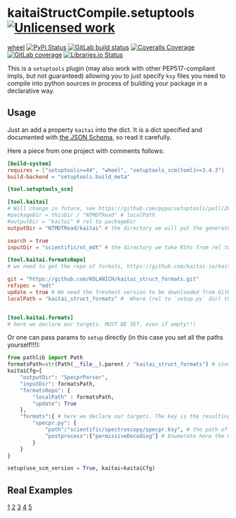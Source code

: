 kaitaiStructCompile.setuptools [![Unlicensed work](https://raw.githubusercontent.com/unlicense/unlicense.org/master/static/favicon.png)](https://unlicense.org/)
==============================
[wheel](https://gitlab.com/kaitaiStructCompile.py/kaitaiStructCompile.setuptools/-/jobs/artifacts/master/raw/wheels/kaitaiStructCompile-0.CI-py3-none-any.whl?job=build)
[![PyPi Status](https://img.shields.io/pypi/v/kaitaiStructCompile.setuptools.svg)](https://pypi.python.org/pypi/kaitaiStructCompile.setuptools)
[![GitLab build status](https://gitlab.com/kaitaiStructCompile.py/kaitaiStructCompile.setuptools/badges/master/pipeline.svg)](https://gitlab.com/kaitaiStructCompile.py/kaitaiStructCompile.setuptools/commits/master)
[![Coveralls Coverage](https://img.shields.io/coveralls/KOLANICH/kaitaiStructCompile.setuptools.svg)](https://coveralls.io/r/KOLANICH/kaitaiStructCompile.setuptools)
[![GitLab coverage](https://gitlab.com/kaitaiStructCompile.py/kaitaiStructCompile.setuptools/badges/master/coverage.svg)](https://gitlab.com/kaitaiStructCompile.py/kaitaiStructCompile.setuptools/commits/master)
[![Libraries.io Status](https://img.shields.io/librariesio/github/KOLANICH/kaitaiStructCompile.setuptools.svg)](https://libraries.io/github/KOLANICH/kaitaiStructCompile.setuptools)

This is a `setuptools` plugin (may also work with other PEP517-compliant impls, but not guaranteed) allowing you to just specify `ksy` files you need to compile into python sources in process of building your package in a declarative way.


Usage
-----
Just an add a property `kaitai` into the dict. It is a dict specified and documented with [the JSON Schema](./kaitaiStructCompile/schemas/config.schema.json), so read it carefully.


Here a piece from one project with comments follows:
```toml
[build-system]
requires = ["setuptools>=44", "wheel", "setuptools_scm[toml]>=3.4.3"]
build-backend = "setuptools.build_meta"

[tool.setuptools_scm]

[tool.kaitai]
# Will change in future, see https://github.com/pypa/setuptools/pull/2038
#packageDir = thisDir / "NTMDTRead" # localPath
#outputDir = "kaitai" # rel to packageDir
outputDir = "NTMDTRead/kaitai" # the directory we will put the generated file rel to setup.py dir

search = true
inputDir = "scientific/nt_mdt" # the directory we take KSYs from rel to localPath

[tool.kaitai.formatsRepo]
# we need to get the repo of formats, https://github.com/kaitai-io/kaitai_struct_formats

git = "https://github.com/KOLANICH/kaitai_struct_formats.git"
refspec = "mdt" 
update = true # We need the freshest version to be downloaded from GitHub. We don't need the snapshot shipped with compiler!
localPath = "kaitai_struct_formats" #  Where (rel to `setup.py` dir) the repo will be downloaded and from which location the compiler will use it.


[tool.kaitai.formats]
# here we declare our targets. MUST BE SET, even if empty!!!
```

Or one can pass params to `setup` directly (in this case you set all the paths yourself!!!):

```python
from pathlib import Path
formatsPath=str(Path(__file__).parent / "kaitai_struct_formats") # since the format is in the kaitai_struct_formats repo, we just clone it, but we need its path to show the compiler where the ksy file is. So we put the directory of formats in the current directory.
kaitaiCfg={
	"outputDir": "SpecprParser",
	"inputDir": formatsPath,
	"formatsRepo": {
		"localPath" : formatsPath,
		"update": True
	},
	"formats":{ # here we declare our targets. The key is the resulting file name. The value is the descriptor.
		"specpr.py": {
			"path":"scientific/spectroscopy/specpr.ksy", # the path of the spec within 
			"postprocess":["permissiveDecoding"] # Enumerate here the names of post-processing steps you need. The default ones are in toolbox file. You can also add the own ones by creating in the main scope the mapping name => function.
		}
	}
}

setup(use_scm_version = True, kaitai=kaitaiCfg)
```

Real Examples
-------------

[1](https://gitlab.com/KOLANICH/NTMDTRead/blob/master/setup.py)
[2](https://gitlab.com/KOLANICH/SpecprParser.py/blob/master/setup.py)
[3](https://gitlab.com/KOLANICH/FrozenTable.py/blob/master/setup.py)
[4](https://gitlab.com/KOLANICH/MFCTool.py/blob/master/setup.py)
[5](https://gitlab.com/KOLANICH/RDataParser.py/blob/master/setup.py)
